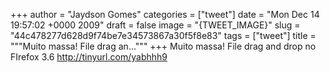 
+++
author = "Jaydson Gomes"
categories = ["tweet"]
date = "Mon Dec 14 19:57:02 +0000 2009"
draft = false
image = "{TWEET_IMAGE}"
slug = "44c478277d628d9f74be7e34573867a30f5f8e83"
tags = ["tweet"]
title = """Muito massa! File drag an..."""
+++
Muito massa! File drag and drop no FIrefox 3.6 http://tinyurl.com/yabhhh9
